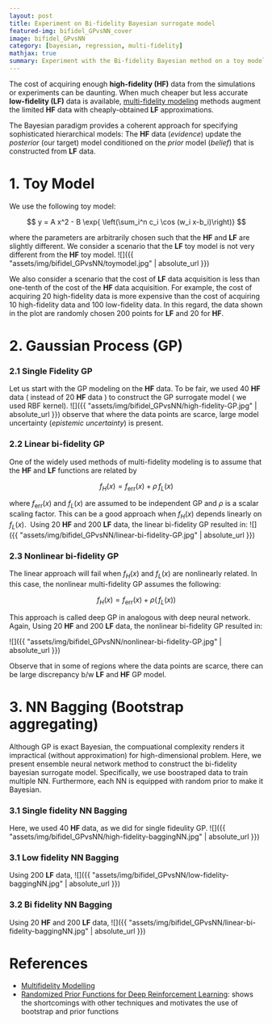 ```yaml
---
layout: post
title: Experiment on Bi-fidelity Bayesian surrogate model
featured-img: bifidel_GPvsNN_cover
image: bifidel_GPvsNN
category: [bayesian, regression, multi-fidelity]
mathjax: true
summary: Experiment with the Bi-fidelity Bayesian method on a toy model using Neural Network Ensemble (bagging and random prior) and compare it with Gaussian Process
---
```


The cost of acquiring enough **high-fidelity (HF)** data from the simulations or experiments can be daunting. When much cheaper but less accurate **low-fidelity (LF)** data is available, [multi-fidelity modeling](https://mlatcl.github.io/mlphysical/lectures/05-02-multifidelity.html) methods augment the limited **HF** data with cheaply-obtained **LF** approximations.

The Bayesian paradigm provides a coherent approach for specifying sophisticated hierarchical models: The **HF** data (*evidence*) update the *posterior* (our target) model conditioned on the *prior* model (*belief*) that is constructed from **LF** data. 

# 1. Toy Model

We use the following toy model:

$$ y = A x^2 - B \exp{ \left(\sum_i^n c_i \cos (w_i x-b_i)\right)} $$

where the parameters are arbitrarily chosen such that the **HF** and **LF** are slightly different. We consider a scenario that the **LF** toy model is not very different from the **HF** toy model.
![]({{ "assets/img/bifidel_GPvsNN/toymodel.jpg" | absolute_url }})

We also consider a scenario that the cost of **LF** data acquisition is less than one-tenth of the cost of the **HF** data acquisition. For example, the cost of acquiring 20 high-fidelity data is more expensive than the cost of acquiring 10 high-fidelity data and 100 low-fidelity data. In this regard, the data shown in the plot are randomly chosen 200 points for **LF** and 20 for **HF**.


# 2. Gaussian Process (GP)


### 2.1 Single Fidelity GP
Let us start with the GP modeling on the **HF** data. To be fair, we used 40 **HF** data ( instead of 20 **HF** data ) to construct the GP surrogate model ( we used RBF kernel).
![]({{ "assets/img/bifidel_GPvsNN/high-fidelity-GP.jpg" | absolute_url }})
observe that where the data points are scarce, large model uncertainty (*epistemic uncertainty*) is present. 


### 2.2 Linear bi-fidelity GP

One of the widely used methods of multi-fidelity modeling is to assume that the **HF** and **LF** functions are related by

$$
f_H(x) = f_{\text{err}}(x) + \rho \,f_L(x)
$$

where $f_{\text{err}}(x)$ and $f_L(x)$ are assumed to be independent GP and $\rho$ is a scalar scaling factor. This can be a good approach when $f_H(x)$ depends linearly on $f_L(x)$.  Using 20 **HF** and 200 **LF** data, the linear bi-fidelity GP resulted in:
![]({{ "assets/img/bifidel_GPvsNN/linear-bi-fidelity-GP.jpg" | absolute_url }})



### 2.3 Nonlinear bi-fidelity GP

The linear approach will fail when $f_H(x)$ and $f_L(x)$ are nonlinearly related. In this case, the nonlinear multi-fidelity GP assumes the following:

$$
f_H(x) = f_{\text{err}}(x) + \rho (\,f_L(x) )
$$

This approach is called deep GP in analogous with deep neural network. Again, Using 20 **HF** and 200 **LF** data, the nonlinear bi-fidelity GP resulted in:

![]({{ "assets/img/bifidel_GPvsNN/nonlinear-bi-fidelity-GP.jpg" | absolute_url }})

Observe that in some of regions where the data points are scarce, there can be large discrepancy b/w **LF** and **HF** GP model.


# 3. NN Bagging (Bootstrap aggregating)

Although GP is exact Bayesian, the compuational complexity renders it impractical (without approximation) for high-dimensional problem. Here, we present ensemble neural network method to construct the bi-fidelity bayesian surrogate model. Specifically, we use boostraped data to train multiple NN. Furthermore, each NN is equipped with random prior to make it Bayesian. 

### 3.1 Single fidelity NN Bagging

Here, we used 40 **HF** data, as we did for single fideulity GP.
![]({{ "assets/img/bifidel_GPvsNN/high-fidelity-baggingNN.jpg" | absolute_url }})

### 3.1 Low fidelity NN Bagging

Using 200 **LF** data,
![]({{ "assets/img/bifidel_GPvsNN/low-fidelity-baggingNN.jpg" | absolute_url }})

### 3.2 Bi fidelity NN Bagging

Using 20 **HF** and 200 **LF** data,
![]({{ "assets/img/bifidel_GPvsNN/linear-bi-fidelity-baggingNN.jpg" | absolute_url }})



# References

* [Multifidelity Modelling](https://mlatcl.github.io/mlphysical/lectures/05-02-multifidelity.html)
* [Randomized Prior Functions for Deep Reinforcement Learning](https://papers.nips.cc/paper/8080-randomized-prior-functions-for-deep-reinforcement-learning.pdf): shows the shortcomings with other techniques and motivates the use of bootstrap and prior functions
